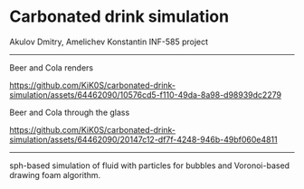 # Carbonated drink simulation

Akulov Dmitry, Amelichev Konstantin
INF-585 project

---

Beer and Cola renders

https://github.com/KiK0S/carbonated-drink-simulation/assets/64462090/10576cd5-f110-49da-8a98-d98939dc2279

Beer and Cola through the glass

https://github.com/KiK0S/carbonated-drink-simulation/assets/64462090/20147c12-df7f-4248-946b-49bf060e4811


---

sph-based simulation of fluid with particles for bubbles and Voronoi-based drawing foam algorithm.
